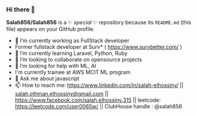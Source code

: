 ### Hi there 👋

**Salah856/Salah856** is a ✨ _special_ ✨ repository because its `README.md` (this file) appears on your GitHub profile.


- 🔭 I’m currently working as FullStack developer
- Former fullstack developer at Surv* ( https://www.survbetter.com/ )
- 🌱 I’m currently learning Laravel, Python, Ruby
- 👯 I’m looking to collaborate on opensource projects
- 🤔 I’m looking for help with ML, AI
- I'm currently trainee at AWS MCIT ML program
- 💬 Ask me about javascript
- 📫 How to reach me: https://www.linkedin.com/in/salah-elhossiny/ 
 || salah.othman.elhossiny@gmail.com 
 || https://www.facebook.com/salah.elhossiny.315 
 || leetcode: https://leetcode.com/user0065w/
 || ClubHouse handle : @salah856 
